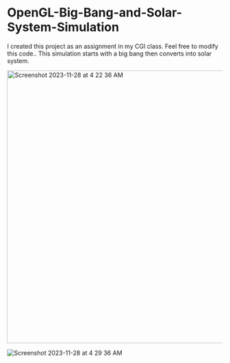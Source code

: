 # OpenGL-Big-Bang-and-Solar-System-Simulation
I created this project as an assignment in my CGI class.
Feel free to modify this code..
This simulation starts with a big bang then converts into solar system.

<img width="636" alt="Screenshot 2023-11-28 at 4 22 36 AM" src="https://github.com/syedshanzeb/OpenGL-Big-Bang-and-Solar-System-Simulation/assets/152086524/a10f10fd-1206-4d84-8759-078f39f2ac3f">





![Screenshot 2023-11-28 at 4 29 36 AM](https://github.com/syedshanzeb/OpenGL-Big-Bang-and-Solar-System-Simulation/assets/152086524/40ae5287-04e2-4466-a1c9-0f86a603b2a4)
